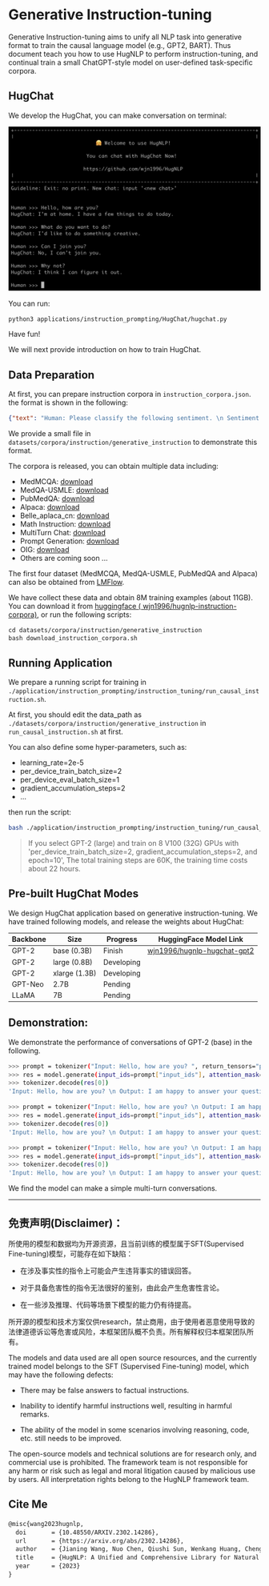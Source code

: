 # Generative Instruction-tuning

Generative Instruction-tuning aims to unify all NLP task into generative format to train the causal language model (e.g., GPT2, BART).
Thus document teach you how to use HugNLP to perform instruction-tuning, and continual train a small ChatGPT-style model on user-defined task-specific corpora.

## HugChat

We develop the HugChat, you can make conversation on terminal:

![](../../images/hugchat_example.jpg)

You can run:
```bash
python3 applications/instruction_prompting/HugChat/hugchat.py
```

Have fun!

We will next provide introduction on how to train HugChat.

## Data Preparation

At first, you can prepare instruction corpora in ```instruction_corpora.json```. the format is shown in the following:
```json
{"text": "Human: Please classify the following sentiment. \n Sentiment: My girl friend likes this film, but I don' think so. \n HugChat: Negative. \n\n"},
```
We provide a small file in ```datasets/corpora/instruction/generative_instruction``` to demonstrate this format.

The corpora is released, you can obtain multiple data including:
- MedMCQA: [download](144.214.54.164:5000/MedMCQA.tar.gz)
- MedQA-USMLE: [download](144.214.54.164:5000/MedQA-USMLE.tar.gz)
- PubMedQA: [download](144.214.54.164:5000/PubMedQA.tar.gz)
- Alpaca: [download](https://github.com/tatsu-lab/stanford_alpaca/blob/main/alpaca_data.json)
- Belle_aplaca_cn: [download](https://huggingface.co/datasets/BelleGroup/train_1M_CN)
- Math Instruction: [download](https://huggingface.co/datasets/BelleGroup/school_math_0.25M)
- MultiTurn Chat: [download](https://huggingface.co/datasets/BelleGroup/multiturn_chat_0.8M)
- Prompt Generation: [download](https://huggingface.co/datasets/nomic-ai/gpt4all_prompt_generations_with_p3/tree/main)
- OIG: [download](https://huggingface.co/datasets/laion/OIG/tree/main)
- Others are coming soon ...

The first four dataset (MedMCQA, MedQA-USMLE, PubMedQA and Alpaca) can also be obtained from [LMFlow](https://github.com/OptimalScale/LMFlow).

We have collect these data and obtain 8M training examples (about 11GB). You can download it from [huggingface (
wjn1996/hugnlp-instruction-corpora)](https://huggingface.co/datasets/wjn1996/hugnlp-instruction-corpora), or run the following scripts:
```
cd datasets/corpora/instruction/generative_instruction
bash download_instruction_corpora.sh
```

## Running Application

We prepare a running script for training in ```./application/instruction_prompting/instruction_tuning/run_causal_instruction.sh```.

At first, you should edit the data_path as ```./datasets/corpora/instruction/generative_instruction``` in ```run_causal_instruction.sh``` at first.

You can also define some hyper-parameters, such as:
- learning_rate=2e-5
- per_device_train_batch_size=2
- per_device_eval_batch_size=1
- gradient_accumulation_steps=2
- ...

then run the script:

```bash
bash ./application/instruction_prompting/instruction_tuning/run_causal_instruction.sh
```

> If you select GPT-2 (large) and train on 8 V100 (32G) GPUs with 'per_device_train_batch_size=2, gradient_accumulation_steps=2, and epoch=10', The total training steps are 60K, the training time costs about 22 hours.

## Pre-built HugChat Modes

We design HugChat application based on generative instruction-tuning.
We have trained following models, and release the weights about HugChat:

| Backbone | Size | Progress | HuggingFace Model Link
| --- | --- | --- | --- |
| GPT-2 | base (0.3B) | Finish | [wjn1996/hugnlp-hugchat-gpt2](https://huggingface.co/wjn1996/hugnlp-hugchat-gpt2)
| GPT-2 | large (0.8B) | Developing |
| GPT-2 | xlarge (1.3B) | Developing |
| GPT-Neo | 2.7B | Pending |
| LLaMA | 7B | Pending |


## Demonstration:

We demonstrate the performance of conversations of GPT-2 (base) in the following.


```bash
>>> prompt = tokenizer("Input: Hello, how are you? ", return_tensors="pt")
>>> res = model.generate(input_ids=prompt["input_ids"], attention_mask=prompt["attention_mask"], max_length=len(prompt["input_ids"][0]) + 100, pad_token_id=tokenizer.eos_token_id, num_beams=3)
>>> tokenizer.decode(res[0])
'Input: Hello, how are you? \n Output: I am happy to answer your questions. \n\n'
```

```bash
>>> prompt = tokenizer("Input: Hello, how are you? \n Output: I am happy to answer your questions. \n Input: Where is Shanghai? ", return_tensors="pt")
>>> res = model.generate(input_ids=prompt["input_ids"], attention_mask=prompt["attention_mask"], max_length=len(prompt["input_ids"][0]) + 100, pad_token_id=tokenizer.eos_token_id, num_beams=3)
>>> tokenizer.decode(res[0])
'Input: Hello, how are you? \n Output: I am happy to answer your questions. \n Input: Where is Shanghai? \n Output: Shanghai is located in the southern part of the country. \n'
```

```bash
>>> prompt = tokenizer("Input: Hello, how are you? \n Output: I am happy to answer your questions. \n Input: Where is Shanghai? \n Output: Shanghai is located in the southern part of the country. \n Input: How many people there? ", return_tensors="pt")
>>> res = model.generate(input_ids=prompt["input_ids"], attention_mask=prompt["attention_mask"], max_length=len(prompt["input_ids"][0]) + 100, pad_token_id=tokenizer.eos_token_id, num_beams=3)
>>> tokenizer.decode(res[0])
'Input: Hello, how are you? \n Output: I am happy to answer your questions. \n Input: Where is Shanghai? \n Output: Shanghai is located in the southern part of the country. \n Input: How many people there? \n Output: There are approximately 20,000,000 people in Shanghai.'
```

We find the model can make a simple multi-turn conversations.

---

## 免责声明(Disclaimer)：

所使用的模型和数据均为开源资源，且当前训练的模型属于SFT(Supervised Fine-tuning)模型，可能存在如下缺陷：

- 在涉及事实性的指令上可能会产生违背事实的错误回答。

- 对于具备危害性的指令无法很好的鉴别，由此会产生危害性言论。

- 在一些涉及推理、代码等场景下模型的能力仍有待提高。

所开源的模型和技术方案仅供research，禁止商用，由于使用者恶意使用导致的法律道德诉讼等危害或风险，本框架团队概不负责。所有解释权归本框架团队所有。


The models and data used are all open source resources, and the currently trained model belongs to the SFT (Supervised Fine-tuning) model, which may have the following defects:

- There may be false answers to factual instructions.

- Inability to identify harmful instructions well, resulting in harmful remarks.

- The ability of the model in some scenarios involving reasoning, code, etc. still needs to be improved.

The open-source models and technical solutions are for research only, and commercial use is prohibited. The framework team is not responsible for any harm or risk such as legal and moral litigation caused by malicious use by users. All interpretation rights belong to the HugNLP framework team.

## Cite Me

```latex
@misc{wang2023hugnlp,
  doi       = {10.48550/ARXIV.2302.14286},
  url       = {https://arxiv.org/abs/2302.14286},
  author    = {Jianing Wang, Nuo Chen, Qiushi Sun, Wenkang Huang, Chengyu Wang, Ming Gao},
  title     = {HugNLP: A Unified and Comprehensive Library for Natural Language Processing},
  year      = {2023}
}
```
